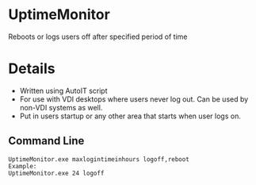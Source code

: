 # UptimeMonitor
Reboots or logs users off after specified period of time  

# Details
- Written using AutoIT script  
- For use with VDI desktops where users never log out. Can be used by non-VDI systems as well.
- Put in users startup or any other area that starts when user logs on.

## Command Line  
	UptimeMonitor.exe maxlogintimeinhours logoff,reboot  
	Example:  
	UptimeMonitor.exe 24 logoff  



